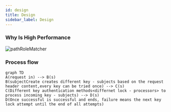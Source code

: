 ```yaml
---
id: design  
title: Design  
sidebar_label: Design  
---
```


### Why Is High Performance  

![pathRoleMatcher](/img/docs/PathRoleMatcher.svg)  

### Process flow  

```mermaid
graph TD
A(request in) --> B(s)
B(subjectCreate creates different key - subjects based on the request header content,every key can be tried once) --> C(s)
C(Different key authentication methods<differnet lock - processors> to process incoming key - subjects) --> D(s)
D(Once successful is successful and ends, failure means the next key lock attempt until the end of all attempts)
```